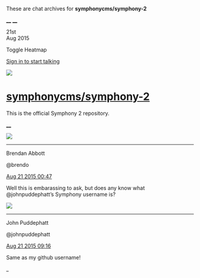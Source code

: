 These are chat archives for **symphonycms/symphony-2**

[__](/symphonycms/symphony-2/archives/2015/08/22)
[__](/symphonycms/symphony-2/archives/2015/08/20)

21st  
Aug 2015

Toggle Heatmap

[Sign in to start talking](/login?action=login&button=archive-login)

![](https://avatars-02.gitter.im/group/iv/3/57542c45c43b8c601977197e?s=48)

#  [symphonycms/symphony-2](/symphonycms/symphony-2)

This is the official Symphony 2 repository.

[ __ ](/orgs/symphonycms/rooms "More symphonycms rooms" )

![](https://avatars2.githubusercontent.com/u/69268?v=3&s=30)

__ __

Brendan Abbott

@brendo

[Aug 21 2015
00:47](https://gitter.im/symphonycms/symphony-2?at=55d675041250e6600d08f00b ""
)

Well this is embarassing to ask, but does any know what @johnpuddephatt’s
Symphony username is?

![](https://avatars0.githubusercontent.com/u/8030910?v=3&s=30)

__ __

John Puddephatt

@johnpuddephatt

[Aug 21 2015
09:16](https://gitter.im/symphonycms/symphony-2?at=55d6ec831250e6600d08fbee ""
)

Same as my github username!

_

